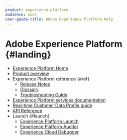 ```yaml
---
product: experience-platform
audience: user
user-guide-title: Adobe Experience Platform Help
---
```


# Adobe Experience Platform {#landing}

* [Experience Platform Home](home.md)
* [Product overview](https://www.adobe.io/apis/experienceplatform/home/overview.html)
* Experience Platform reference {#ref}
  * [Release Notes](https://www.adobe.io/apis/experienceplatform/home/services/release-notes.html#!end-user/markdown/release-notes/release-notes.md)
  * [Glossary](https://www.adobe.io/apis/experienceplatform/home/services/acp-glossary.html)
  * [Troubleshooting Guide](https://www.adobe.io/apis/experienceplatform/home/services/troubleshooting.html)
* [Experience Platform services documentation](https://www.adobe.io/apis/experienceplatform/home/services.html)
* [Real-time Customer Data Profile guide](https://docs.adobe.com/content/help/en/experience-platform/rtcdp/overview.html)
* [API Reference](https://www.adobe.io/apis/experienceplatform/home/api-reference.html)
* Launch {#launch}
  * [Experience Platform Launch](https://docs.adobe.com/content/help/en/launch/using/overview.html)
  * [Experience Platform Auditor](https://docs.adobe.com/content/help/en/auditor/using/overview.html)
  * [Experience Cloud Debugger](https://docs.adobe.com/content/help/en/debugger/using/experience-cloud-debugger.html)